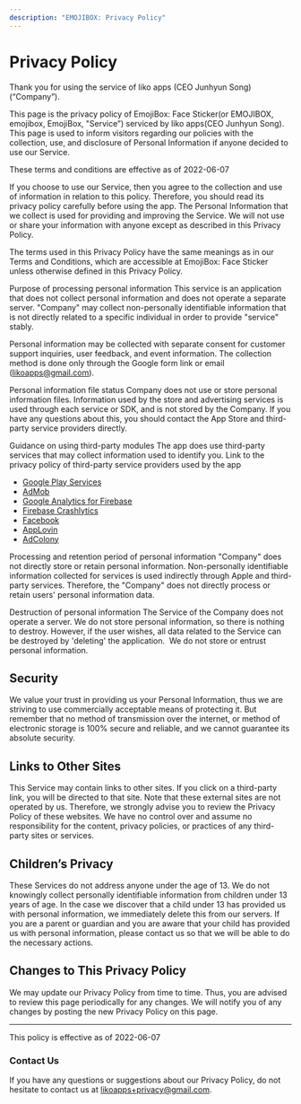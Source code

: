 ```yaml
---
description: "EMOJIBOX: Privacy Policy"
---
```


# Privacy Policy

Thank you for using the service of liko apps (CEO Junhyun Song)(“Company”). 

This page is the privacy policy of EmojiBox: Face Sticker(or EMOJIBOX, emojibox, EmojiBox, "Service”) serviced by liko apps(CEO Junhyun Song). This page is used to inform visitors regarding our policies with the collection, use, and disclosure of Personal Information if anyone decided to use our Service.

These terms and conditions are effective as of 2022-06-07
 
If you choose to use our Service, then you agree to the collection and use of information in relation to this policy. Therefore, you should read its privacy policy carefully before using the app. The Personal Information that we collect is used for providing and improving the Service. We will not use or share your information with anyone except as described in this Privacy Policy.
 
The terms used in this Privacy Policy have the same meanings as in our Terms and Conditions, which are accessible at EmojiBox: Face Sticker unless otherwise defined in this Privacy Policy.
 
Purpose of processing personal information
This service is an application that does not collect personal information and does not operate a separate server. "Company" may collect non-personally identifiable information that is not directly related to a specific individual in order to provide "service" stably.
 
Personal information may be collected with separate consent for customer support inquiries, user feedback, and event information. The collection method is done only through the Google form link or email (likoapps@gmail.com).
 
 
Personal information file status
Company does not use or store personal information files. Information used by the store and advertising services is used through each service or SDK, and is not stored by the Company. If you have any questions about this, you should contact the App Store and third-party service providers directly.
 
Guidance on using third-party modules
The app does use third-party services that may collect information used to identify you.
Link to the privacy policy of third-party service providers used by the app
 
*   [Google Play Services](https://www.google.com/policies/privacy/)
*   [AdMob](https://support.google.com/admob/answer/6128543?hl=en)
*   [Google Analytics for Firebase](https://firebase.google.com/policies/analytics)
*   [Firebase Crashlytics](https://firebase.google.com/support/privacy/)
*   [Facebook](https://www.facebook.com/about/privacy/update/printable)
*   [AppLovin](https://www.applovin.com/privacy/)
*   [AdColony](https://www.adcolony.com/privacy-policy/)
 
Processing and retention period of personal information
"Company" does not directly store or retain personal information. Non-personally identifiable information collected for services is used indirectly through Apple and third-party services. Therefore, the "Company" does not directly process or retain users' personal information data.
 
Destruction of personal information
The Service of the Company does not operate a server. We do not store personal information, so there is nothing to destroy. However, if the user wishes, all data related to the Service can be destroyed by 'deleting' the application. ​
We do not store or entrust personal information.
 
## Security
 
We value your trust in providing us your Personal Information, thus we are striving to use commercially acceptable means of protecting it. But remember that no method of transmission over the internet, or method of electronic storage is 100% secure and reliable, and we cannot guarantee its absolute security.
 
## Links to Other Sites
 
This Service may contain links to other sites. If you click on a third-party link, you will be directed to that site. Note that these external sites are not operated by us. Therefore, we strongly advise you to review the Privacy Policy of these websites. We have no control over and assume no responsibility for the content, privacy policies, or practices of any third-party sites or services.
 
## Children’s Privacy
 
These Services do not address anyone under the age of 13. We do not knowingly collect personally identifiable information from children under 13 years of age. In the case we discover that a child under 13 has provided us with personal information, we immediately delete this from our servers. If you are a parent or guardian and you are aware that your child has provided us with personal information, please contact us so that we will be able to do the necessary actions.
 
## Changes to This Privacy Policy
 
We may update our Privacy Policy from time to time. Thus, you are advised to review this page periodically for any changes. We will notify you of any changes by posting the new Privacy Policy on this page.
 
---
 
This policy is effective as of 2022-06-07
 
### Contact Us
 
If you have any questions or suggestions about our Privacy Policy, do not hesitate to contact us at likoapps+privacy@gmail.com.
